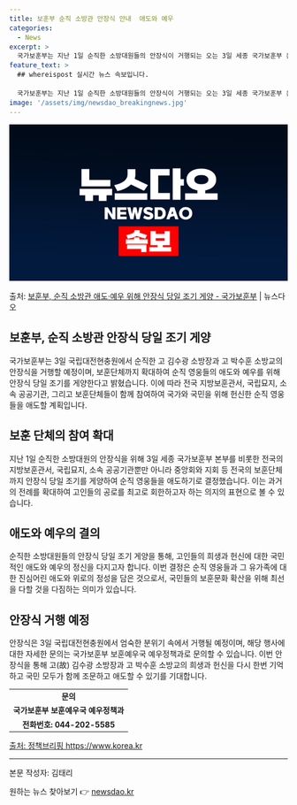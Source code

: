 ```yaml
---
title: 보훈부 순직 소방관 안장식 안내  애도와 예우
categories:
  - News
excerpt: >
  국가보훈부는 지난 1일 순직한 소방대원들의 안장식이 거행되는 오는 3일 세종 국가보훈부 본부를 포함한 전국 …
feature_text: >
  ## whereispost 실시간 뉴스 속보입니다.

  국가보훈부는 지난 1일 순직한 소방대원들의 안장식이 거행되는 오는 3일 세종 국가보훈부 본부를 포함한 전국 …
image: '/assets/img/newsdao_breakingnews.jpg'
---
```


![뉴스다오 속보](/assets/img/newsdao_breakingnews.jpg)

<p>출처: <a href="https://newsdao.kr/3103" rel="dofollow">보훈부, 순직 소방관 애도·예우 위해 안장식 당일 조기 게양 - 국가보훈부</a> | 뉴스다오</p>

<h2>보훈부, 순직 소방관 안장식 당일 조기 게양</h2>

<p data-ke-size="size16">국가보훈부는 3일 국립대전현충원에서 순직한 고 김수광 소방장과 고 박수훈 소방교의 안장식을 거행할 예정이며, 보훈단체까지 확대하여 순직 영웅들의 애도와 예우를 위해 안장식 당일 조기를 게양한다고 밝혔습니다. 이에 따라 전국 지방보훈관서, 국립묘지, 소속 공공기관, 그리고 보훈단체들이 함께 참여하여 국가와 국민을 위해 헌신한 순직 영웅들을 애도할 계획입니다.</p>

<h2 data-ke-size="size26">보훈 단체의 참여 확대</h2>
<p data-ke-size="size16">지난 1일 순직한 소방대원의 안장식을 위해 3일 세종 국가보훈부 본부를 비롯한 전국의 지방보훈관서, 국립묘지, 소속 공공기관뿐만 아니라 중앙회와 지회 등 전국의 보훈단체까지 안장식 당일 조기를 게양하여 순직 영웅들을 애도하기로 결정했습니다. 이는 과거의 전례를 확대하여 고인들의 공로를 최고로 회한하고자 하는 의지의 표현으로 볼 수 있습니다.</p>

<h2 data-ke-size="size26">애도와 예우의 결의</h2>
<p data-ke-size="size16">순직한 소방대원들의 안장식 당일 조기 게양을 통해, 고인들의 희생과 헌신에 대한 국민적인 애도와 예우의 정신을 다지고자 합니다. 이번 결정은 순직 영웅들과 그 유가족에 대한 진심어린 애도와 위로의 정성을 담은 것으로서, 국민들의 보훈문화 확산을 위해 최선을 다할 것을 다짐하는 의미가 있습니다.</p>

<h2 data-ke-size="size26">안장식 거행 예정</h2>
<p data-ke-size="size16">안장식은 3일 국립대전현충원에서 엄숙한 분위기 속에서 거행될 예정이며, 해당 행사에 대한 자세한 문의는 국가보훈부 보훈예우국 예우정책과로 문의할 수 있습니다. 이번 안장식을 통해 고(故) 김수광 소방장과 고 박수훈 소방교의 희생과 헌신을 다시 한번 기억하고 국민 모두가 함께 조문하고 애도할 수 있기를 기대합니다.</p>

<table>
  <tr>
    <td style="text-align: center; height: 17px;"><b>문의</b></td>
  </tr>
  <tr>
    <td style="text-align: center; height: 17px;"><b>국가보훈부 보훈예우국 예우정책과</b></td>
  </tr>
  <tr>
    <td style="text-align: center; height: 17px;"><b>전화번호: 044-202-5585</b></td>
  </tr>
</table>

<p data-ke-size="size16"><a href="https://newsdao.kr/3103">출처: 정책브리핑 https://www.korea.kr</a></p>

<hr>

<p data-ke-size="size16">본문 작성자: 김태리</p> 

원하는 뉴스 찾아보기 👉 <a href="https://newsdao.kr" rel="dofollow">newsdao.kr</a>


